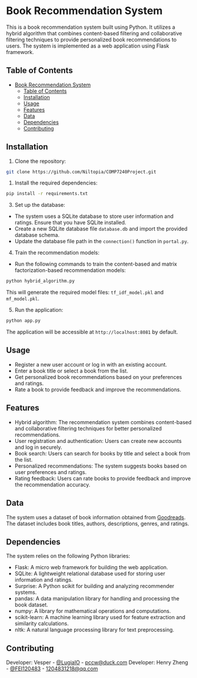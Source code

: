 # Book Recommendation System

This is a book recommendation system built using Python. It utilizes a hybrid algorithm that combines content-based filtering and collaborative filtering techniques to provide personalized book recommendations to users. The system is implemented as a web application using Flask framework.

## Table of Contents

- [Book Recommendation System](#book-recommendation-system)
  - [Table of Contents](#table-of-contents)
  - [Installation](#installation)
  - [Usage](#usage)
  - [Features](#features)
  - [Data](#data)
  - [Dependencies](#dependencies)
  - [Contributing](#contributing)

## Installation

1. Clone the repository:

```bash
git clone https://github.com/Niltopia/COMP7240Project.git
```

1. Install the required dependencies:

```bash
pip install -r requirements.txt
```

3. Set up the database:

- The system uses a SQLite database to store user information and ratings. Ensure that you have SQLite installed.
- Create a new SQLite database file `database.db` and import the provided database schema.
- Update the database file path in the `connection()` function in `portal.py`.

4. Train the recommendation models:

- Run the following commands to train the content-based and matrix factorization-based recommendation models:

```bash
python hybrid_algorithm.py
```

This will generate the required model files: `tf_idf_model.pkl` and `mf_model.pkl`.

5. Run the application:

```bash
python app.py
```

The application will be accessible at `http://localhost:8081` by default.

## Usage

- Register a new user account or log in with an existing account.
- Enter a book title or select a book from the list.
- Get personalized book recommendations based on your preferences and ratings.
- Rate a book to provide feedback and improve the recommendations.

## Features

- Hybrid algorithm: The recommendation system combines content-based and collaborative filtering techniques for better personalized recommendations.
- User registration and authentication: Users can create new accounts and log in securely.
- Book search: Users can search for books by title and select a book from the list.
- Personalized recommendations: The system suggests books based on user preferences and ratings.
- Rating feedback: Users can rate books to provide feedback and improve the recommendation accuracy.

## Data

The system uses a dataset of book information obtained from [Goodreads](https://www.goodreads.com). The dataset includes book titles, authors, descriptions, genres, and ratings.

## Dependencies

The system relies on the following Python libraries:

- Flask: A micro web framework for building the web application.
- SQLite: A lightweight relational database used for storing user information and ratings.
- Surprise: A Python scikit for building and analyzing recommender systems.
- pandas: A data manipulation library for handling and processing the book dataset.
- numpy: A library for mathematical operations and computations.
- scikit-learn: A machine learning library used for feature extraction and similarity calculations.
- nltk: A natural language processing library for text preprocessing.

## Contributing

Developer: Vesper - [@LugiaIO](https://github.com/LugiaIO) - pccw@duck.com
Developer: Henry Zheng - [@FEI120483](https://github.com/FEI120483) - 1204831218@qq.com
